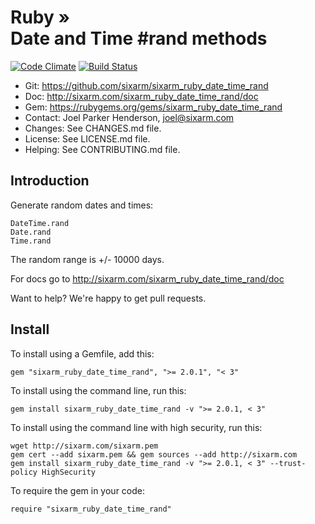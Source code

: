 # Ruby » <br> Date and Time #rand methods

<!--HEADER-OPEN-->

[![Code Climate](https://codeclimate.com/github/SixArm/sixarm_ruby_date_time_rand.png)](https://codeclimate.com/github/SixArm/sixarm_ruby_date_time_rand)
[![Build Status](https://travis-ci.org/SixArm/sixarm_ruby_date_time_rand.png)](https://travis-ci.org/SixArm/sixarm_ruby_date_time_rand)

* Git: <https://github.com/sixarm/sixarm_ruby_date_time_rand>
* Doc: <http://sixarm.com/sixarm_ruby_date_time_rand/doc>
* Gem: <https://rubygems.org/gems/sixarm_ruby_date_time_rand>
* Contact: Joel Parker Henderson, <joel@sixarm.com>
* Changes: See CHANGES.md file.
* License: See LICENSE.md file.
* Helping: See CONTRIBUTING.md file.

<!--HEADER-SHUT-->


## Introduction

Generate random dates and times:

    DateTime.rand
    Date.rand
    Time.rand

The random range is +/- 10000 days.

For docs go to <http://sixarm.com/sixarm_ruby_date_time_rand/doc>

Want to help? We're happy to get pull requests.


<!--INSTALL-OPEN-->

## Install

To install using a Gemfile, add this:

    gem "sixarm_ruby_date_time_rand", ">= 2.0.1", "< 3"

To install using the command line, run this:

    gem install sixarm_ruby_date_time_rand -v ">= 2.0.1, < 3"

To install using the command line with high security, run this:

    wget http://sixarm.com/sixarm.pem
    gem cert --add sixarm.pem && gem sources --add http://sixarm.com
    gem install sixarm_ruby_date_time_rand -v ">= 2.0.1, < 3" --trust-policy HighSecurity

To require the gem in your code:

    require "sixarm_ruby_date_time_rand"

<!--INSTALL-SHUT-->
